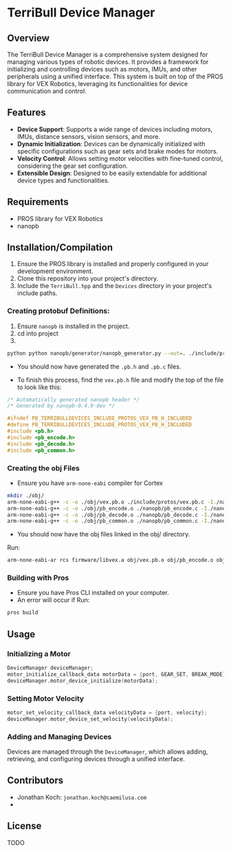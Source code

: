 # TerriBull Device Manager

## Overview
The TerriBull Device Manager is a comprehensive system designed for managing various types of robotic devices. It provides a framework for initializing and controlling devices such as motors, IMUs, and other peripherals using a unified interface. This system is built on top of the PROS library for VEX Robotics, leveraging its functionalities for device communication and control.

## Features
- **Device Support**: Supports a wide range of devices including motors, IMUs, distance sensors, vision sensors, and more.
- **Dynamic Initialization**: Devices can be dynamically initialized with specific configurations such as gear sets and brake modes for motors.
- **Velocity Control**: Allows setting motor velocities with fine-tuned control, considering the gear set configuration.
- **Extensible Design**: Designed to be easily extendable for additional device types and functionalities.

## Requirements
- PROS library for VEX Robotics
- nanopb

## Installation/Compilation
1. Ensure the PROS library is installed and properly configured in your development environment.
2. Clone this repository into your project's directory.
3. Include the `TerriBull.hpp` and the `Devices` directory in your project's include paths.

### Creating protobuf Definitions:
1. Ensure `nanopb` is installed in the project.
2. cd into project
3. 
```bash
python python nanopb/generator/nanopb_generator.py --out=. ./include/protos/vex.proto
```

- You should now have generated the `.pb.h` and `.pb.c` files.

- To finish this process, find the `vex.pb.h` file and modify the top of the file to look like this:
```c
/* Automatically generated nanopb header */
/* Generated by nanopb-0.4.9-dev */

#ifndef PB_TERRIBULLDEVICES_INCLUDE_PROTOS_VEX_PB_H_INCLUDED
#define PB_TERRIBULLDEVICES_INCLUDE_PROTOS_VEX_PB_H_INCLUDED
#include <pb.h>
#include <pb_encode.h>
#include <pb_decode.h>
#include <pb_common.h>
```

### Creating the obj Files
- Ensure you have `arm-none-eabi` compiler for Cortex

```bash
mkdir ./obj/
arm-none-eabi-g++ -c -o ./obj/vex.pb.o ./include/protos/vex.pb.c -I./nanopb/ -I. 
arm-none-eabi-g++ -c -o ./obj/pb_encode.o ./nanopb/pb_encode.c -I./nanopb/ -I. 
arm-none-eabi-g++ -c -o ./obj/pb_decode.o ./nanopb/pb_decode.c -I./nanopb/ -I. 
arm-none-eabi-g++ -c -o ./obj/pb_common.o ./nanopb/pb_common.c -I./nanopb/ -I.
```
- You should now have the obj files linked in the obj/ directory.

Run:

```bash
arm-none-eabi-ar rcs firmware/libvex.a obj/vex.pb.o obj/pb_encode.o obj/pb_decode.o obj/pb_common.o
```

### Building with Pros
- Ensure you have Pros CLI installed on your computer.
- An error will occur if 
Run:
```bash
pros build
```

## Usage

### Initializing a Motor
```cpp
DeviceManager deviceManager;
motor_initialize_callback_data motorData = {port, GEAR_SET, BREAK_MODE};
deviceManager.motor_device_initialize(motorData);
```

### Setting Motor Velocity
```cpp
motor_set_velocity_callback_data velocityData = {port, velocity};
deviceManager.motor_device_set_velocity(velocityData);
```

### Adding and Managing Devices
Devices are managed through the `DeviceManager`, which allows adding, retrieving, and configuring devices through a unified interface.

## Contributors
- Jonathan Koch: `jonathan.koch@caemilusa.com`
- 

## License
TODO